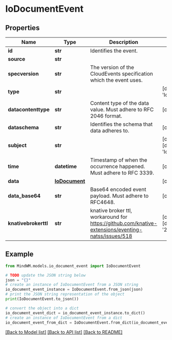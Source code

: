 # IoDocumentEvent


## Properties

Name | Type | Description | Notes
------------ | ------------- | ------------- | -------------
**id** | **str** | Identifies the event. | 
**source** | **str** |  | 
**specversion** | **str** | The version of the CloudEvents specification which the event uses. | 
**type** | **str** |  | [default to 'IoDocument']
**datacontenttype** | **str** | Content type of the data value. Must adhere to RFC 2046 format. | [optional] 
**dataschema** | **str** | Identifies the schema that data adheres to. | [optional] 
**subject** | **str** |  | [optional] [default to 'IoDocument']
**time** | **datetime** | Timestamp of when the occurrence happened. Must adhere to RFC 3339. | [optional] 
**data** | [**IoDocument**](IoDocument.md) |  | [optional] 
**data_base64** | **str** | Base64 encoded event payload. Must adhere to RFC4648. | [optional] 
**knativebrokerttl** | **str** | knative broker ttl, workaround for https://github.com/knative-extensions/eventing-natss/issues/518 | [optional] [default to '255']

## Example

```python
from MindWM.models.io_document_event import IoDocumentEvent

# TODO update the JSON string below
json = "{}"
# create an instance of IoDocumentEvent from a JSON string
io_document_event_instance = IoDocumentEvent.from_json(json)
# print the JSON string representation of the object
print(IoDocumentEvent.to_json())

# convert the object into a dict
io_document_event_dict = io_document_event_instance.to_dict()
# create an instance of IoDocumentEvent from a dict
io_document_event_from_dict = IoDocumentEvent.from_dict(io_document_event_dict)
```
[[Back to Model list]](../README.md#documentation-for-models) [[Back to API list]](../README.md#documentation-for-api-endpoints) [[Back to README]](../README.md)


